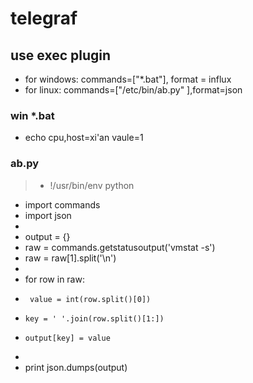 # telegraf
## use exec plugin
- for windows:  commands=["*.bat"], format = influx 
- for linux:    commands=["/etc/bin/ab.py" ],format=json 
### win *.bat
- echo cpu,host=xi'an vaule=1
###  ab.py
>- !/usr/bin/env python
- import commands
- import json
- 
- output = {}
- raw = commands.getstatusoutput('vmstat -s')
- raw = raw[1].split('\n')
- 
- for row in raw:
-      value = int(row.split()[0])
-     key = ' '.join(row.split()[1:])
-     output[key] = value
- 
- print json.dumps(output)
